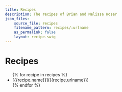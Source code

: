 ```yaml
---
title: Recipes
description: The recipes of Brian and Melissa Koser
json_files:
    source_file: recipes
    filename_pattern: recipes/:urlname
    as_permalink: false
    layout: recipe.swig
---
```

# Recipes

<ul class="recipe-list">
    {% for recipe in recipes %}
        <li>[{{recipe.name}}]({{recipe.urlname}})</li>
    {% endfor %}
</ul>